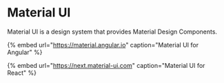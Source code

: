 # Material UI

Material UI is a design system that provides Material Design Components.

{% embed url="https://material.angular.io" caption="Material UI for Angular" %}

{% embed url="https://next.material-ui.com" caption="Material UI for React" %}



